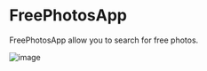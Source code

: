 # FreePhotosApp

FreePhotosApp allow you to search for free photos.

![image](https://user-images.githubusercontent.com/59285334/195182374-1931d489-d1b3-4acf-83c1-689ceeec53d3.png)
